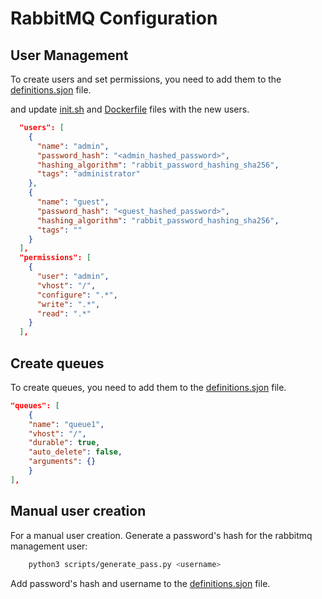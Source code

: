 # RabbitMQ Configuration

## User Management

To create users and set permissions, you need to add them to the [definitions.sjon](conf/definitions.json) file.

and update [init.sh](scripts/init.sh) and [Dockerfile](Dockerfile) files with the new users.

```json
  "users": [
    {
      "name": "admin",
      "password_hash": "<admin_hashed_password>",
      "hashing_algorithm": "rabbit_password_hashing_sha256",
      "tags": "administrator"
    },
    {
      "name": "guest",
      "password_hash": "<guest_hashed_password>",
      "hashing_algorithm": "rabbit_password_hashing_sha256",
      "tags": ""
    }
  ],
  "permissions": [
    {
      "user": "admin",
      "vhost": "/",
      "configure": ".*",
      "write": ".*",
      "read": ".*"
    }
  ],
```

## Create queues

To create queues, you need to add them to the [definitions.sjon](conf/definitions.json) file.

```json
"queues": [
    {
    "name": "queue1",
    "vhost": "/",
    "durable": true,
    "auto_delete": false,
    "arguments": {}
    }
],
```

## Manual user creation

For a manual user creation.
Generate a password's hash for the rabbitmq management user:

```bash
    python3 scripts/generate_pass.py <username>
```

Add password's hash and username to the [definitions.sjon](conf/definitions.json) file.
